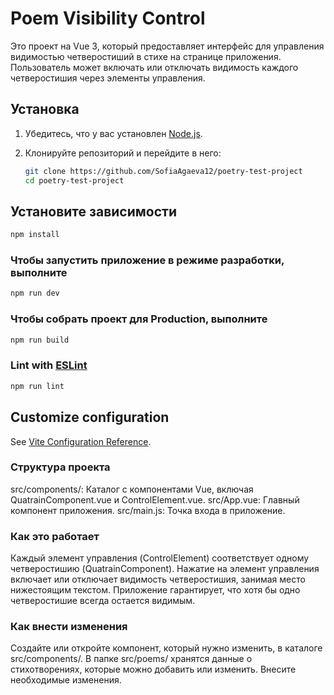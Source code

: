 # Poem Visibility Control

Это проект на Vue 3, который предоставляет интерфейс для управления видимостью четверостиший в стихе на странице приложения. Пользователь может включать или отключать видимость каждого четверостишия через элементы управления.

## Установка

1. Убедитесь, что у вас установлен [Node.js](https://nodejs.org/).
2. Клонируйте репозиторий и перейдите в него:

   ```bash
   git clone https://github.com/SofiaAgaeva12/poetry-test-project
   cd poetry-test-project


## Установите зависимости

```sh
npm install
```

### Чтобы запустить приложение в режиме разработки, выполните

```sh
npm run dev
```

### Чтобы собрать проект для Production, выполните

```sh
npm run build
```

[//]: # (Это создаст оптимизированную версию приложения в каталоге dist)

### Lint with [ESLint](https://eslint.org/)

```sh
npm run lint
```
## Customize configuration

See [Vite Configuration Reference](https://vitejs.dev/config/).

### Структура проекта
src/components/: Каталог с компонентами Vue, включая QuatrainComponent.vue и ControlElement.vue.
src/App.vue: Главный компонент приложения.
src/main.js: Точка входа в приложение.
### Как это работает
Каждый элемент управления (ControlElement) соответствует одному четверостишию (QuatrainComponent).
Нажатие на элемент управления включает или отключает видимость четверостишия, занимая место нижестоящим текстом.
Приложение гарантирует, что хотя бы одно четверостишие всегда остается видимым.
### Как внести изменения
Создайте или откройте компонент, который нужно изменить, в каталоге src/components/. 
В папке src/poems/ хранятся данные о стихотворениях, которые можно добавить или изменить. 
Внесите необходимые изменения.